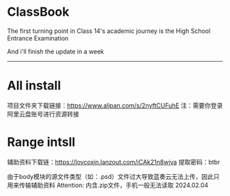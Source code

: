 # ClassBook
The first turning point in Class 14's academic journey is the High School Entrance Examination

And i'll finish the update in a week

---

# All install
项目文件夹下载链接：https://www.alipan.com/s/2nyftCUFuhE
注：需要你登录阿里云盘账号进行资源转接

# Range intsll
辅助资料下载链：https://lovcoxin.lanzout.com/iCAk21n8wjva
提取密码：btbr

由于body模块的源文件类型（如：.psd）文件过大导致蓝奏云无法上传，因此只用来传输辅助资料
Attention: 内含.zip文件，手机一般无法读取
2024.02.04


